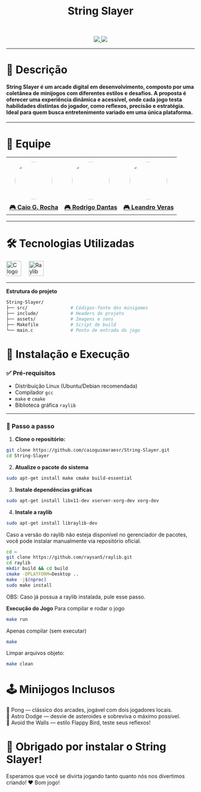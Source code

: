 <h1 align="center">
  String Slayer
</h1>

<br>
<p align="center">
  <a href="#"> <img src="https://img.shields.io/badge/C-00599C?style=for-the-badge&logo=c&logoColor=white" /> </a>
  <a href="https://www.raylib.com/"> <img src="https://img.shields.io/badge/Raylib-000000?style=for-the-badge&logoColor=white" /> </a>
</p>

---

<h1><strong>🎸 Descrição</strong></h1>

<h4>
String Slayer é um arcade digital em desenvolvimento, composto por uma coletânea de minijogos com diferentes estilos e desafios. A proposta é oferecer uma experiência dinâmica e acessível, onde cada jogo testa habilidades distintas do jogador, como reflexos, precisão e estratégia. Ideal para quem busca entretenimento variado em uma única plataforma.
</h4>

---

<h1><strong>👥 Equipe</strong></h1>

<p align="center">
<table>
  <tr>
    <td align="center">
      <a href="https://github.com/caioguimaraesr">
        <img src="https://avatars.githubusercontent.com/caioguimaraesr" width="100" style="border-radius: 50%; margin: 10px;" />
        <br><strong>🎮 Caio G. Rocha</strong>
      </a>
    </td>
    <td align="center">
      <a href="https://github.com/rodrigo603">
        <img src="https://avatars.githubusercontent.com/rodrigo603" width="100" style="border-radius: 50%; margin: 10px;" />
        <br><strong>🎮 Rodrigo Dantas</strong>
      </a>
    </td>
    <td align="center">
      <a href="https://github.com/leoVeraas">
        <img src="https://avatars.githubusercontent.com/leoVeraas" width="100" style="border-radius: 50%; margin: 10px;" />
        <br><strong>🎮 Leandro Veras</strong>
      </a>
    </td>
  </tr>
</table>
</p>

---

<h1><strong>🛠️ Tecnologias Utilizadas</strong></h1>

<div align="left">
  <img src="https://cdn.jsdelivr.net/gh/devicons/devicon/icons/c/c-original.svg" height="40" alt="C logo" />
  <img width="12" />
  <img src="https://www.raylib.com/favicon.ico" height="40" alt="Raylib logo" />
</div>

---

**Estrutura do projeto**

```bash
String-Slayer/
├── src/                # Códigos-fonte dos minigames
├── include/            # Headers do projeto
├── assets/             # Imagens e sons
├── Makefile            # Script de build
└── main.c              # Ponto de entrada do jogo
``` 

<h1><strong>🚀 Instalação e Execução</strong></h1>

### ✅ Pré-requisitos

- Distribuição Linux (Ubuntu/Debian recomendada)
- Compilador `gcc`
- `make` e `cmake`
- Biblioteca gráfica `raylib`

---
### 🔧 Passo a passo

1. **Clone o repositório:**

```bash
git clone https://github.com/caioguimaraesr/String-Slayer.git
cd String-Slayer

````
2. **Atualize o pacote do sistema**

```bash
sudo apt-get install make cmake build-essential
```
3. **Instale dependências gráficas**
   
```bash
sudo apt-get install libx11-dev xserver-xorg-dev xorg-dev
```

4. **Instale a raylib**

```bash
sudo apt-get install libraylib-dev
```
Caso a versão do raylib não esteja disponível no gerenciador de pacotes, você pode instalar manualmente via repositório oficial. 
```bash
cd ~ 
git clone https://github.com/raysan5/raylib.git
cd raylib
mkdir build && cd build
cmake -DPLATFORM=Desktop ..
make -j$(nproc)
sudo make install
```
OBS: Caso já possua a raylib instalada, pule esse passo.

**Execução do Jogo**
Para compilar e rodar o jogo
```bash
make run
```
Apenas compilar (sem executar)
```bash
make
```
Limpar arquivos objeto:
```bash
make clean
```

<h1><strong>🕹️ Minijogos Inclusos</strong></h1>

<p> 
🏓 Pong — clássico dos arcades, jogável com dois jogadores locais. <br>
🚀 Astro Dodge — desvie de asteroides e sobreviva o máximo possível.<br>
🐤 Avoid the Walls — estilo Flappy Bird, teste seus reflexos!
</p>


<h1> 🎉 Obrigado por instalar o String Slayer! </h1>
Esperamos que você se divirta jogando tanto quanto nós nos divertimos criando! ❤️ 
Bom jogo!

